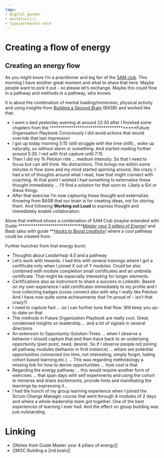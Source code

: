 ```yaml
---
tags: 
- digital_garden
- epstatus/1-🌱
- type/permanent-note
---
```

# Creating a flow of energy
## Creating an energy flow

As you might know I’m a practitioner and big fan of the [5AM club](https://www.blinkist.com/en/app/books/the-5-am-club-en). This morning I have another great moment and what to share that here. Maybe people want to pick it put - so please let’s exchange. Maybe this could flow in a pathway and methods in a pathway, who knows.

It is about the combination of mental loading/immersion, physical activity and using insights from [Building a Second Brain](https://www.blinkist.com/en/app/books/building-a-second-brain-en) (BASB) and worked like that:

- I went o bed yesterday evening at around 22:30 after I finished some chapters from the ***************************************Future Organisation Playbook  Consciously I did avoid actions that would override that last impression
- I got up today morning 5:15 (still struggle with the time shift) , woke up naturally, so without alarm or something. And started reading further around 5:30. I red with first capture until 7:15
- Then I did my 1h Peloton ride … medium intensity. So that I need to focus but can still think. No distractions. This brings me within some minutes in flow zone and my mind started spinning around, like crazy. I had a lot of thoughts around what I read, how that might connect with coaching. At that point I wished I had something to externalise these thought immediately … I’ll find a solution for that soon to. Likely a Siri or Alexa thingy.
- After that exercise I’m now capturing these thought and externalize. Knowing from BASB that our brain is for creating ideas, not for storing them. And following ****************Working out Loud**************** to express thought and immediately enable collaboration.

Alone that method shows a combination of 5AM Club (maybe extended with Guide *******************************[Master your 5 pillars of Energy](https://www.blinkist.com/guides/master-your-four-pillars-of-energy-with-chase-tucker))*  and Basb (also with guide ***[Hacks to Boost creativity](https://www.blinkist.com/guides/hacks-to-boost-productivity-with-tiago-forte))* where a cool pathway could be created from. 

Further hunches from that energy burst:

- Thoughts about *Leaderhsip 4.0* and a pathway
- Let’s work with rewards. I had this with several trainings where I got a certificate only when I joined X out of Y modules. Could be also combined with module completion small certificates and an umbrella certificate. That might be especially interesting for longer elements.
- Certifications also as instrument to share a success in LinkedIn. Based on my own experience I add certificates immediately to my profile and I love collecting badges (cross connect also with why I really like Peloton. And I have now quite some achievements that I’m proud of - isn’t that crazy?)
- I need to capture fast … so I can further tune that flow. Will keep you up-to-date on that
- The methods in Future Organization Playbook are really cool. Great, condensed insights on leadership … and a lot of signals in several directions
- An extension to Opportunity-Solution-Trees … when I observe a behavior I should capture that and then trace back to an underlying opportunity (pain point, need, desire). So if I observe people not joining all pathway modules (behavior in first instance) … whare are potential opportunities connected (no time, not interesting, simply forgot, hating cohort based learning,etc.) … This was regarding methodology a missing link for how to derive opportunities … how cool is that
- Regarding the energy pathway … this would require another form of exercises … that span days with self experiments and using the cohort to immerse and share excitements, provide hints and manifesting the learnings by expressing it…
- I had the hunch of my group learning experience when I joined the Scrum Change Manager course that went through 4 modules of 2 days and where a whole leadership team got together. One of the best experiences of learning I ever had. And the effect on group building was just outstanding.

# Linking
+ [[Notes from Guide Master your 4 pillars of energy]]
+ [[MOC Building a 2nd brain]]


